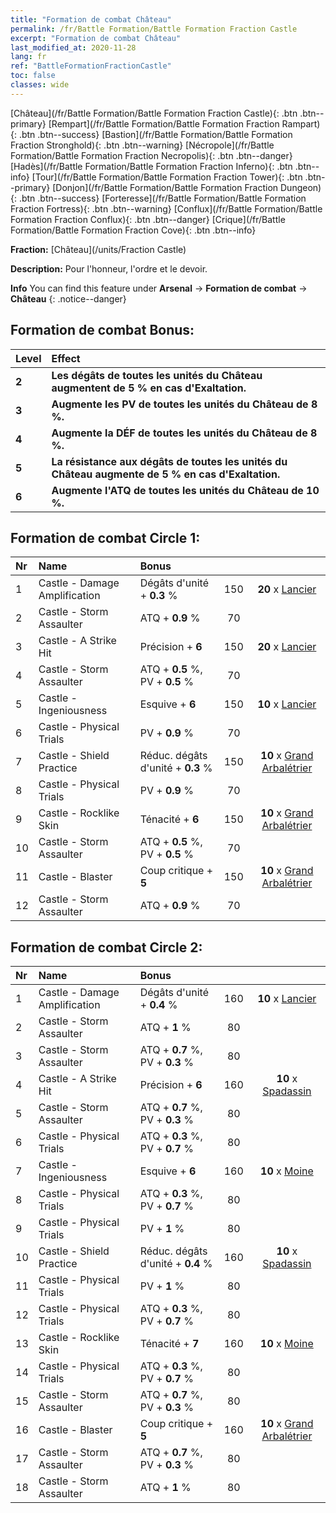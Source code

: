 ```yaml
---
title: "Formation de combat Château"
permalink: /fr/Battle Formation/Battle Formation Fraction Castle
excerpt: "Formation de combat Château"
last_modified_at: 2020-11-28
lang: fr
ref: "BattleFormationFractionCastle"
toc: false
classes: wide
---
```

 [Château](/fr/Battle Formation/Battle Formation Fraction Castle){: .btn .btn--primary} [Rempart](/fr/Battle Formation/Battle Formation Fraction Rampart){: .btn .btn--success} [Bastion](/fr/Battle Formation/Battle Formation Fraction Stronghold){: .btn .btn--warning} [Nécropole](/fr/Battle Formation/Battle Formation Fraction Necropolis){: .btn .btn--danger} [Hadès](/fr/Battle Formation/Battle Formation Fraction Inferno){: .btn .btn--info} [Tour](/fr/Battle Formation/Battle Formation Fraction Tower){: .btn .btn--primary} [Donjon](/fr/Battle Formation/Battle Formation Fraction Dungeon){: .btn .btn--success} [Forteresse](/fr/Battle Formation/Battle Formation Fraction Fortress){: .btn .btn--warning} [Conflux](/fr/Battle Formation/Battle Formation Fraction Conflux){: .btn .btn--danger} [Crique](/fr/Battle Formation/Battle Formation Fraction Cove){: .btn .btn--info} 

  **Fraction:** [Château](/units/Fraction Castle)

  **Description:** Pour l'honneur, l'ordre et le devoir.

**Info** You can find this feature under **Arsenal** -> **Formation de combat** -> **Château** 
{: .notice--danger}

## Formation de combat Bonus:

  | Level |         Effect        |
  |:------|:---------------------|
  | **2** | **Les dégâts de toutes les unités du Château augmentent de 5 % en cas d'Exaltation.** |
  | **3** | **Augmente les PV de toutes les unités du Château de 8 %.** |
  | **4** | **Augmente la DÉF de toutes les unités du Château de 8 %.** |
  | **5** | **La résistance aux dégâts de toutes les unités du Château augmente de 5 % en cas d'Exaltation.** |
  | **6** | **Augmente l'ATQ de toutes les unités du Château de 10 %.** |

## Formation de combat Circle 1:

  |  Nr  |         Name        |  Bonus  | <i class="fas fa-flask"/>  |  <i class="fab fa-optin-monster"/> |
  |:-----|:--------------------|:---------|:-----------------:|:----------------:|
  | 1 | Castle - Damage Amplification | Dégâts d'unité + **0.3** % | 150 |  **20** x [Lancier](/fr/units/Pikeman) |
  | 2 | Castle - Storm Assaulter | ATQ + **0.9** % | 70 |   |
  | 3 | Castle - A Strike Hit | Précision + **6**  | 150 |  **20** x [Lancier](/fr/units/Pikeman) |
  | 4 | Castle - Storm Assaulter | ATQ + **0.5** %, PV + **0.5** % | 70 |   |
  | 5 | Castle - Ingeniousness | Esquive + **6**  | 150 |  **10** x [Lancier](/fr/units/Pikeman) |
  | 6 | Castle - Physical Trials | PV + **0.9** % | 70 |   |
  | 7 | Castle - Shield Practice | Réduc. dégâts d'unité + **0.3** % | 150 |  **10** x [Grand Arbalétrier](/fr/units/Marksman) |
  | 8 | Castle - Physical Trials | PV + **0.9** % | 70 |   |
  | 9 | Castle - Rocklike Skin | Ténacité + **6**  | 150 |  **10** x [Grand Arbalétrier](/fr/units/Marksman) |
  | 10 | Castle - Storm Assaulter | ATQ + **0.5** %, PV + **0.5** % | 70 |   |
  | 11 | Castle - Blaster | Coup critique + **5**  | 150 |  **10** x [Grand Arbalétrier](/fr/units/Marksman) |
  | 12 | Castle - Storm Assaulter | ATQ + **0.9** % | 70 |   |
  


## Formation de combat Circle 2:

  |  Nr  |         Name        |  Bonus  | <i class="fas fa-flask"/>  |  <i class="fab fa-optin-monster"/> |
  |:-----|:--------------------|:---------|:-----------------:|:----------------:|
  | 1 | Castle - Damage Amplification | Dégâts d'unité + **0.4** % | 160 |  **10** x [Lancier](/fr/units/Pikeman) |
  | 2 | Castle - Storm Assaulter | ATQ + **1** % | 80 |   |
  | 3 | Castle - Storm Assaulter | ATQ + **0.7** %, PV + **0.3** % | 80 |   |
  | 4 | Castle - A Strike Hit | Précision + **6**  | 160 |  **10** x [Spadassin](/fr/units/Swordsman) |
  | 5 | Castle - Storm Assaulter | ATQ + **0.7** %, PV + **0.3** % | 80 |   |
  | 6 | Castle - Physical Trials | ATQ + **0.3** %, PV + **0.7** % | 80 |   |
  | 7 | Castle - Ingeniousness | Esquive + **6**  | 160 |  **10** x [Moine](/fr/units/Monk) |
  | 8 | Castle - Physical Trials | ATQ + **0.3** %, PV + **0.7** % | 80 |   |
  | 9 | Castle - Physical Trials | PV + **1** % | 80 |   |
  | 10 | Castle - Shield Practice | Réduc. dégâts d'unité + **0.4** % | 160 |  **10** x [Spadassin](/fr/units/Swordsman) |
  | 11 | Castle - Physical Trials | PV + **1** % | 80 |   |
  | 12 | Castle - Physical Trials | ATQ + **0.3** %, PV + **0.7** % | 80 |   |
  | 13 | Castle - Rocklike Skin | Ténacité + **7**  | 160 |  **10** x [Moine](/fr/units/Monk) |
  | 14 | Castle - Physical Trials | ATQ + **0.3** %, PV + **0.7** % | 80 |   |
  | 15 | Castle - Storm Assaulter | ATQ + **0.7** %, PV + **0.3** % | 80 |   |
  | 16 | Castle - Blaster | Coup critique + **5**  | 160 |  **10** x [Grand Arbalétrier](/fr/units/Marksman) |
  | 17 | Castle - Storm Assaulter | ATQ + **0.7** %, PV + **0.3** % | 80 |   |
  | 18 | Castle - Storm Assaulter | ATQ + **1** % | 80 |   |
  

